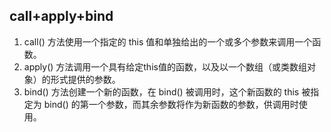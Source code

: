 ## call+apply+bind

1. call() 方法使用一个指定的 this 值和单独给出的一个或多个参数来调用一个函数。
2. apply() 方法调用一个具有给定this值的函数，以及以一个数组（或类数组对象）的形式提供的参数。
3. bind() 方法创建一个新的函数，在 bind() 被调用时，这个新函数的 this 被指定为 bind() 的第一个参数，而其余参数将作为新函数的参数，供调用时使用。